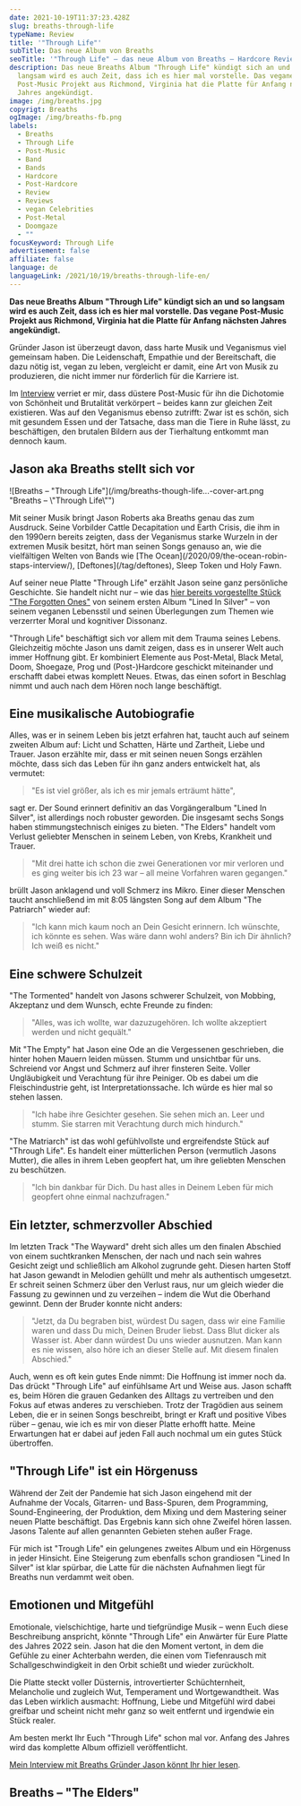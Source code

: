 ```yaml
---
date: 2021-10-19T11:37:23.428Z
slug: breaths-through-life
typeName: Review
title: '"Through Life"'
subTitle: Das neue Album von Breaths
seoTitle: '"Through Life" – das neue Album von Breaths – Hardcore Review'
description: Das neue Breaths Album "Through Life" kündigt sich an und so
  langsam wird es auch Zeit, dass ich es hier mal vorstelle. Das vegane
  Post-Music Projekt aus Richmond, Virginia hat die Platte für Anfang nächsten
  Jahres angekündigt.
image: /img/breaths.jpg
copyrigt: Breaths
ogImage: /img/breaths-fb.png
labels:
  - Breaths
  - Through Life
  - Post-Music
  - Band
  - Bands
  - Hardcore
  - Post-Hardcore
  - Review
  - Reviews
  - vegan Celebrities
  - Post-Metal
  - Doomgaze
  - ""
focusKeyword: Through Life
advertisement: false
affiliate: false
language: de
languageLink: /2021/10/19/breaths-through-life-en/
---
```

**Das neue Breaths Album "Through Life" kündigt sich an und so langsam wird es auch Zeit, dass ich es hier mal vorstelle. Das vegane Post-Music Projekt aus Richmond, Virginia hat die Platte für Anfang nächsten Jahres angekündigt.**

Gründer Jason ist überzeugt davon, dass harte Musik und Veganismus viel gemeinsam haben. Die Leidenschaft, Empathie und der Bereitschaft, die dazu nötig ist, vegan zu leben, vergleicht er damit, eine Art von Musik zu produzieren, die nicht immer nur förderlich für die Karriere ist. 

Im [Interview](/2021/02/breaths-interview/) verriet er mir, dass düstere Post-Music für ihn die Dichotomie von Schönheit und Brutalität verkörpert – beides kann zur gleichen Zeit existieren. Was auf den Veganismus ebenso zutrifft: Zwar ist es schön, sich mit gesundem Essen und der Tatsache, dass man die Tiere in Ruhe lässt, zu beschäftigen, den brutalen Bildern aus der Tierhaltung entkommt man dennoch kaum.

## Jason aka Breaths stellt sich vor

![Breaths – "Through Life"](/img/breaths-though-life...-cover-art.png "Breaths – \\"Through Life\\"")

Mit seiner Musik bringt Jason Roberts aka Breaths genau das zum Ausdruck. Seine Vorbilder Cattle Decapitation und Earth Crisis, die ihm in den 1990ern bereits zeigten, dass der Veganismus starke Wurzeln in der extremen Musik besitzt, hört man seinen Songs genauso an, wie die vielfältigen Welten von Bands wie \[The Ocean](/2020/09/the-ocean-robin-staps-interview/), \[Deftones](/tag/deftones), Sleep Token und Holy Fawn.

Auf seiner neue Platte "Through Life" erzählt Jason seine ganz persönliche Geschichte. Sie handelt nicht nur – wie das [hier bereits vorgestellte Stück "The Forgotten Ones"](/2021/01/breaths-the-forgotten-ones/) von seinem ersten Album "Lined In Silver" – von seinem veganen Lebensstil und seinen Überlegungen zum Themen wie verzerrter Moral und kognitiver Dissonanz.

"Through Life" beschäftigt sich vor allem mit dem Trauma seines Lebens. Gleichzeitig möchte Jason uns damit zeigen, dass es in unserer Welt auch immer Hoffnung gibt. Er kombiniert Elemente aus Post-Metal, Black Metal, Doom, Shoegaze, Prog und (Post-)Hardcore geschickt miteinander und erschafft dabei etwas komplett Neues. Etwas, das einen sofort in Beschlag nimmt und auch nach dem Hören noch lange beschäftigt.

## Eine musikalische Autobiografie

Alles, was er in seinem Leben bis jetzt erfahren hat, taucht auch auf seinem zweiten Album auf: Licht und Schatten, Härte und Zartheit, Liebe und Trauer. Jason erzählte mir, dass er mit seinen neuen Songs erzählen möchte, dass sich das Leben für ihn ganz anders entwickelt hat, als vermutet:

> "Es ist viel größer, als ich es mir jemals erträumt hätte",

sagt er. Der Sound erinnert definitiv an das Vorgängeralbum "Lined In Silver", ist allerdings noch robuster geworden. Die insgesamt sechs Songs haben stimmungstechnisch einiges zu bieten. "The Elders" handelt vom Verlust geliebter Menschen in seinem Leben, von Krebs, Krankheit und Trauer. 

> "Mit drei hatte ich schon die zwei Generationen vor mir verloren und es ging weiter bis ich 23 war – all meine Vorfahren waren gegangen."

brüllt Jason anklagend und voll Schmerz ins Mikro. Einer dieser Menschen taucht anschließend im mit 8:05 längsten Song auf dem Album "The Patriarch" wieder auf: 

> "Ich kann mich kaum noch an Dein Gesicht erinnern. Ich wünschte, ich könnte es sehen. Was wäre dann wohl anders? Bin ich Dir ähnlich? Ich weiß es nicht."

## Eine schwere Schulzeit

"The Tormented" handelt von Jasons schwerer Schulzeit, von Mobbing, Akzeptanz und dem Wunsch, echte Freunde zu finden: 

> "Alles, was ich wollte, war dazuzugehören. Ich wollte akzeptiert werden und nicht gequält."

Mit "The Empty" hat Jason eine Ode an die Vergessenen geschrieben, die hinter hohen Mauern leiden müssen. Stumm und unsichtbar für uns. Schreiend vor Angst und Schmerz auf ihrer finsteren Seite. Voller Ungläubigkeit und Verachtung für ihre Peiniger. Ob es dabei um die Fleischindustrie geht, ist Interpretationssache. Ich würde es hier mal so stehen lassen.

> "Ich habe ihre Gesichter gesehen. Sie sehen mich an. Leer und stumm. Sie starren mit Verachtung durch mich hindurch."

"The Matriarch" ist das wohl gefühlvollste und ergreifendste Stück auf "Through Life". Es handelt einer mütterlichen Person (vermutlich Jasons Mutter), die alles in ihrem Leben geopfert hat, um ihre geliebten Menschen zu beschützen.

> "Ich bin dankbar für Dich. Du hast alles in Deinem Leben für mich geopfert ohne einmal nachzufragen."

## Ein letzter, schmerzvoller Abschied

Im letzten Track "The Wayward" dreht sich alles um den finalen Abschied von einem suchtkranken Menschen, der nach und nach sein wahres Gesicht zeigt und schließlich am Alkohol zugrunde geht. Diesen harten Stoff hat Jason gewandt in Melodien gehüllt und mehr als authentisch umgesetzt. Er schreit seinen Schmerz über den Verlust raus, nur um gleich wieder die Fassung zu gewinnen und zu verzeihen – indem die Wut die Oberhand gewinnt. Denn der Bruder konnte nicht anders:

> "Jetzt, da Du begraben bist, würdest Du sagen, dass wir eine Familie waren und dass Du mich, Deinen Bruder liebst. Dass Blut dicker als Wasser ist. Aber dann würdest Du uns wieder ausnutzen. Man kann es nie wissen, also höre ich an dieser Stelle auf. Mit diesem finalen Abschied."

Auch, wenn es oft kein gutes Ende nimmt: Die Hoffnung ist immer noch da. Das drückt "Through Life" auf einfühlsame Art und Weise aus. Jason schafft es, beim Hören die grauen Gedanken des Alltags zu vertreiben und den Fokus auf etwas anderes zu verschieben. Trotz der Tragödien aus seinem Leben, die er in seinen Songs beschreibt, bringt er Kraft und positive Vibes rüber – genau, wie ich es mir von dieser Platte erhofft hatte. Meine Erwartungen hat er dabei auf jeden Fall auch nochmal um ein gutes Stück übertroffen.

## "Through Life" ist ein Hörgenuss

Während der Zeit der Pandemie hat sich Jason eingehend mit der Aufnahme der Vocals, Gitarren- und Bass-Spuren, dem Programming, Sound-Engineering, der Produktion, dem Mixing und dem Mastering seiner neuen Platte beschäftigt. Das Ergebnis kann sich ohne Zweifel hören lassen. Jasons Talente auf allen genannten Gebieten stehen außer Frage.

Für mich ist "Trough Life" ein gelungenes zweites Album und ein Hörgenuss in jeder Hinsicht. Eine Steigerung zum ebenfalls schon grandiosen "Lined In Silver" ist klar spürbar, die Latte für die nächsten Aufnahmen liegt für Breaths nun verdammt weit oben.

## Emotionen und Mitgefühl

Emotionale, vielschichtige, harte und tiefgründige Musik – wenn Euch diese Beschreibung anspricht, könnte "Through Life" ein Anwärter für Eure Platte des Jahres 2022 sein. Jason hat die den Moment vertont, in dem die Gefühle zu einer Achterbahn werden, die einen vom Tiefenrausch mit Schallgeschwindigkeit in den Orbit schießt und wieder zurückholt.

Die Platte steckt voller Düsternis, introvertierter Schüchternheit, Melancholie und zugleich Wut, Temperament und Wortgewandtheit. Was das Leben wirklich ausmacht: Hoffnung, Liebe und Mitgefühl wird dabei greifbar und scheint nicht mehr ganz so weit entfernt und irgendwie ein Stück realer.

Am besten merkt Ihr Euch "Through Life" schon mal vor. Anfang des Jahres wird das komplette Album offiziell veröffentlicht.

[Mein Interview mit Breaths Gründer Jason könnt Ihr hier lesen](/2021/02/breaths-interview/).

## Breaths – "The Elders"

<YouTube id="NqMV_do9k9s" />
